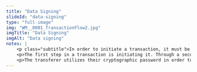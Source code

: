 ```yaml
--- 
title: "Data Signing"
slideId: "data-signing"
type: "full-image"
img: "WM__0001_TransactionFlow2.jpg"
imgTitle: "Data Signing"
imgAlt: "Data signing"
notes: | 
    <p class="subtitle">In order to initiate a transaction, it must be signed by use of a private password.</p>
    <p>The first step in a transaction is initiating it. Through a secure process known as data signing, a user can prove ownership of funds, then send those funds to a desired recipient. </p>
    <p>The transferer utilizes their cryptographic password in order to sign-off on the transaction, sending it to a specified member of the network. The transaction cannot start without this process. Since a cryptographically derived password, or private key, is signing the message, you can be assured that the true holder of the cryptocurrency is actually sending the transaction. </p>
---
```


